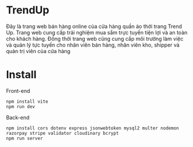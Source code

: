 # TrendUp
Đây là trang web bán hàng online của cửa hàng quần áo thời trang Trend Up. Trang web cung cấp trải nghiệm mua sắm trực tuyến tiện lợi và an toàn cho khách hàng. Đồng thời trang web cũng cung cấp môi trường làm việc và quản lý tực tuyến cho nhân viên bán hàng, nhân viên kho, shipper và quản trị viên của cửa hàng

# Install
Front-end

```
npm install vite
npm run dev
```
Back-end
```
npm install cors dotenv express jsonwebtoken mysql2 multer nodemon razorpay stripe validator cloudinary bcrypt
npm run server
```